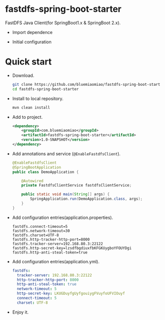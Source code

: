 # fastdfs-spring-boot-starter

FastDFS Java Client(for SpringBoot1.x & SpringBoot 2.x).

* Import dependence

* Initial configuration

# Quick start

* Download.

    ```bash
    git clone https://github.com/bluemiaomiao/fastdfs-spring-boot-starter.git
    cd fastdfs-spring-boot-starter
    ```

* Install to local repository.

    ```bash
    mvn clean install
    ```
    
* Add to project.

    ```xml
    <dependency>
        <groupId>com.bluemiaomiao</groupId>
        <artifactId>fastdfs-spring-boot-starter</artifactId>
        <version>1.0-SNAPSHOT</version>
    </dependency>
    ```

* Add annotations and service (``@EnableFastdfsClient``).

    ```java
    @EnableFastdfsClient
    @SpringBootApplication
    public class DemoApplication {
    
        @Autowired
        private FastdfsClientService fastdfsClientService;
    
        public static void main(String[] args) {
            SpringApplication.run(DemoApplication.class, args);
        }
    }
    ```
* Add configuration entries(application.properties).

    ```properties
    fastdfs.connect-timeout=5
    fastdfs.network-timeout=30
    fastdfs.charset=UTF-8
    fastdfs.http-tracker-http-port=8000
    fastdfs.tracker-server=192.168.80.3:22122
    fastdfs.http-secret-key=lzsdfbgdiuxfbKFGKUygboYFOUYDgi
    fastdfs.http-anti-steal-token=true
    ```

* Add configuration entries(application.yml).

    ```yml
    fastdfs:
      tracker-server: 192.168.80.3:22122
      http-tracker-http-port: 8000
      http-anti-steal-token: true
      network-timeout: 5
      http-secret-key: LKUGDuyfgUyfgouiygFVuyfoUFVIOuyf
      connect-timeout: 5
      charset: UTF-8
    ```
    
* Enjoy it.